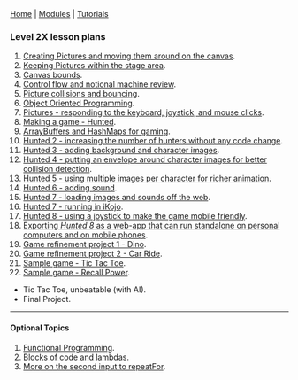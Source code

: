 <div class="nav">
  <a href="../../index.html">Home</a> | <a href="/modules/modules-index.html">Modules</a> | <a href="../../tutorials-index.html">Tutorials</a>
</div>

### Level 2X lesson plans

1. [Creating Pictures and moving them around on the canvas](creating-moving-pictures.html).
1. [Keeping Pictures within the stage area](keep-pictures-instage.html).
1. [Canvas bounds](canvas-bounds.html).
1. [Control flow and notional machine review](../lessons-level1-sup/control-flow.html).
1. [Picture collisions and bouncing](pic-collisions-bouncing.html).
1. [Object Oriented Programming](oo-programming.html).
1. [Pictures - responding to the keyboard, joystick, and mouse clicks](pic-events.html).
1. [Making a game - Hunted](hunted.html).
1. [ArrayBuffers and HashMaps for gaming](abuffer-hmap.html).
1. [Hunted 2 - increasing the number of hunters without any code change](hunted2.html).
1. [Hunted 3 - adding background and character images](hunted3.html).
1. [Hunted 4 - putting an envelope around character images for better collision detection](hunted4.html).
1. [Hunted 5 - using multiple images per character for richer animation](hunted5.html).
1. [Hunted 6 - adding sound](hunted6.html).
1. [Hunted 7 - loading images and sounds off the web](hunted7.html).
1. [Hunted 7 - running in iKojo](hunted7-ikojo.html).
1. [Hunted 8 - using a joystick to make the game mobile friendly](hunted8.html).
1. [Exporting *Hunted 8* as a web-app that can run standalone on personal computers and on mobile phones](hunted8-export.html).
1. [Game refinement project 1 - Dino](dino.html).
1. [Game refinement project 2 - Car Ride](car-ride.html).
1. [Sample game - Tic Tac Toe](tic-tac-toe.html).
1. [Sample game - Recall Power](recall-power.html).

* Tic Tac Toe, unbeatable (with AI).
* Final Project.

---

#### Optional Topics
1. [Functional Programming](functional-programming.html).
1. [Blocks of code and lambdas](code-blocks.html).
1. [More on the second input to repeatFor](repeat-for.html).
